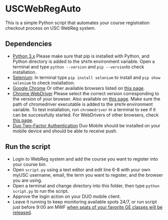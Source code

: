 # USCWebRegAuto

This is a simple Python script that automates your course registration checkout process on USC WebReg system.

## Dependencies

- [Python 3.x](https://www.python.org/) 
    Please make sure that pip is installed with Python, and Python directory is added to the `$PATH` environment variable.
    Open a terminal and type `python --version` and `pip --version`to check installation.
- [Selenium](https://www.selenium.dev/): 
    In terminal type `pip install selenium` to install and `pip show selenium` to check installation.
- [Google Chrome](https://www.google.com/chrome/)
    Or other available browsers listed on [this page](https://chromedriver.storage.googleapis.com/index.html).
- [Chrome WebDriver](https://chromedriver.chromium.org/)
    Please select the correct version corresponding to the version of your browser. Also available on [this page](https://chromedriver.storage.googleapis.com/index.html).
    Make sure the path of chromedriver executable is added to the `$PATH` environment variable.
    To test installation, run `chromedriver` in a terminal to see if it can be successfully started.
    For WebDrivers of other browsers, check [this page](https://www.selenium.dev/documentation/webdriver/getting_started/install_drivers/). 
- [Duo Two-Factor Authentication](https://itservices.usc.edu/duo/)
    Duo Mobile should be installed on your mobile device and should be able to receive push.

## Run the script

- Login to WebReg system and add the course you want to register into your course bin.
- Open `script.py` using a text editor and edit line 6-8 with your own myUSC username, email, the term you want to register, and the browser you are using.
- Open a terminal and change directory into this folder, then type `python script.py` to run the script.
- Approve the login action on your DUO mobile client.
- Leave it running to keep monitoring available spots 24/7, or run script just before 9:00 am MWF [when seats of your favorite GE classes will be released](https://dornsife.usc.edu/2015ge/gesm-registration/).